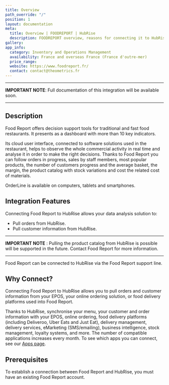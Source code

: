 ```yaml
---
title: Overview
path_override: "/"
position: 1
layout: documentation
meta:
  title: Overview | FOODREPORT | HubRise
  description: FOODREPORT overview, reasons for connecting it to HubRise and summary of integrated features. Synchronise your EPOS and your other apps date with FOODREPORT.
gallery:
app_info:
  category: Inventory and Operations Management
  availability: France and overseas France (France d'outre-mer)
  price_range:
  website: https://www.foodreport.fr/
  contact: contact@theometrics.fr
---
```


---

**IMPORTANT NOTE**: Full documentation of this integration will be available soon.

---

## Description

Food Report offers decision support tools for traditional and fast food restaurants. It presents as a dashboard with more than 10 key indicators.

Its cloud user interface, connected to software solutions used in the restaurant, helps to observe the whole commercial activity in real time and analyse it in order to make the right decisions. Thanks to Food Report you can follow orders in progress, sales by staff members, most popular products, the number of customers progress and the average basket, the margin, the product catalog with stock variations and cost the related cost of materials.

OrderLine is available on computers, tablets and smartphones.

## Integration Features

Connecting Food Report to HubRise allows your data analysis solution to:

- Pull orders from HubRise.
- Pull customer information from HubRise.

---

**IMPORTANT NOTE** : Pulling the product catalog from HubRise is possible will be supported in the future. Contact Food Report for more information.

---

Food Report can be connected to HubRise via the Food Report support line.

## Why Connect?

Connecting Food Report to HubRise allows you to pull orders and customer information from your EPOS, your online ordering solution, or food delivery platforms used into Food Report.

Thanks to HubRise, synchronise your menu, your customer and order information with your EPOS, online ordering, food delivery platforms (including Deliveroo, Uber Eats and Just Eat), delivery management, delivery services, eMarketing (SMS/emailing), business intelligence, stock management, loyalty systems, and more. The number of compatible applications increases every month. To see which apps you can connect, see our [Apps page](/apps).

## Prerequisites

To establish a connection between Food Report and HubRise, you must have an existing Food Report account.
